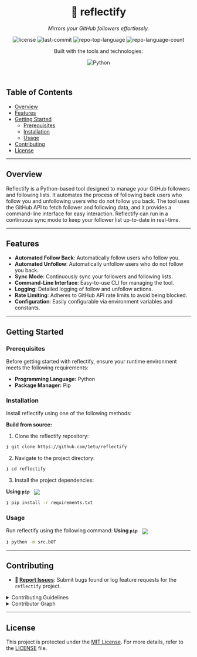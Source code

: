 <p align="center"><h1 align="center">🔮 reflectify</h1></p>
<p align="center">
	<em>Mirrors your GitHub followers effortlessly.</em>
</p>
<p align="center">
	<img src="https://img.shields.io/github/license/1etu/reflectify?style=flat-square&logo=opensourceinitiative&logoColor=white&color=d8af0f" alt="license">
	<img src="https://img.shields.io/github/last-commit/1etu/reflectify?style=flat-square&logo=git&logoColor=white&color=d8af0f" alt="last-commit">
	<img src="https://img.shields.io/github/languages/top/1etu/reflectify?style=flat-square&color=d8af0f" alt="repo-top-language">
	<img src="https://img.shields.io/github/languages/count/1etu/reflectify?style=flat-square&color=d8af0f" alt="repo-language-count">
</p>
<p align="center">Built with the tools and technologies:</p>
<p align="center">
	<img src="https://img.shields.io/badge/Python-3776AB.svg?style=flat-square&logo=Python&logoColor=white" alt="Python">
</p>
<br>

##  Table of Contents

- [ Overview](#-overview)
- [ Features](#-features)
- [ Getting Started](#-getting-started)
  - [ Prerequisites](#-prerequisites)
  - [ Installation](#-installation)
  - [ Usage](#-usage)
- [ Contributing](#-contributing)
- [ License](#-license)

---

##  Overview

Reflectify is a Python-based tool designed to manage your GitHub followers and following lists. It automates the process of following back users who follow you and unfollowing users who do not follow you back. The tool uses the GitHub API to fetch follower and following data, and it provides a command-line interface for easy interaction. Reflectify can run in a continuous sync mode to keep your follower list up-to-date in real-time.

---

##  Features

- **Automated Follow Back**: Automatically follow users who follow you.
- **Automated Unfollow**: Automatically unfollow users who do not follow you back.
- **Sync Mode**: Continuously sync your followers and following lists.
- **Command-Line Interface**: Easy-to-use CLI for managing the tool.
- **Logging**: Detailed logging of follow and unfollow actions.
- **Rate Limiting**: Adheres to GitHub API rate limits to avoid being blocked.
- **Configuration**: Easily configurable via environment variables and constants.

---

##  Getting Started

###  Prerequisites

Before getting started with reflectify, ensure your runtime environment meets the following requirements:

- **Programming Language:** Python
- **Package Manager:** Pip


###  Installation

Install reflectify using one of the following methods:

**Build from source:**

1. Clone the reflectify repository:
```sh
❯ git clone https://github.com/1etu/reflectify
```

2. Navigate to the project directory:
```sh
❯ cd reflectify
```

3. Install the project dependencies:


**Using `pip`** &nbsp; [<img align="center" src="https://img.shields.io/badge/Pip-3776AB.svg?style={badge_style}&logo=pypi&logoColor=white" />](https://pypi.org/project/pip/)

```sh
❯ pip install -r requirements.txt
```




###  Usage
Run reflectify using the following command:
**Using `pip`** &nbsp; [<img align="center" src="https://img.shields.io/badge/Pip-3776AB.svg?style={badge_style}&logo=pypi&logoColor=white" />](https://pypi.org/project/pip/)

```sh
❯ python -m src.bOT
```

---

##  Contributing

- **🐛 [Report Issues](https://github.com/1etu/reflectify/issues)**: Submit bugs found or log feature requests for the `reflectify` project.

<details closed>
<summary>Contributing Guidelines</summary>

1. **Fork the Repository**: Start by forking the project repository to your github account.
2. **Clone Locally**: Clone the forked repository to your local machine using a git client.
   ```sh
   git clone https://github.com/1etu/reflectify
   ```
3. **Create a New Branch**: Always work on a new branch, giving it a descriptive name.
   ```sh
   git checkout -b new-feature-x
   ```
4. **Make Your Changes**: Develop and test your changes locally.
5. **Commit Your Changes**: Commit with a clear message describing your updates.
   ```sh
   git commit -m 'Implemented new feature x.'
   ```
6. **Push to github**: Push the changes to your forked repository.
   ```sh
   git push origin new-feature-x
   ```
7. **Submit a Pull Request**: Create a PR against the original project repository. Clearly describe the changes and their motivations.
8. **Review**: Once your PR is reviewed and approved, it will be merged into the main branch. Congratulations on your contribution!
</details>

<details closed>
<summary>Contributor Graph</summary>
<br>
<p align="left">
   <a href="https://github.com{/1etu/reflectify/}graphs/contributors">
      <img src="https://contrib.rocks/image?repo=1etu/reflectify">
   </a>
</p>
</details>

---

##  License

This project is protected under the [MIT License](https://choosealicense.com/licenses/mit/). For more details, refer to the [LICENSE](https://choosealicense.com/licenses/mit/) file.

